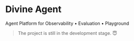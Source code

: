 # Divine Agent

Agent Platform for Observability • Evaluation • Playground

> The project is still in the development stage. 😇
